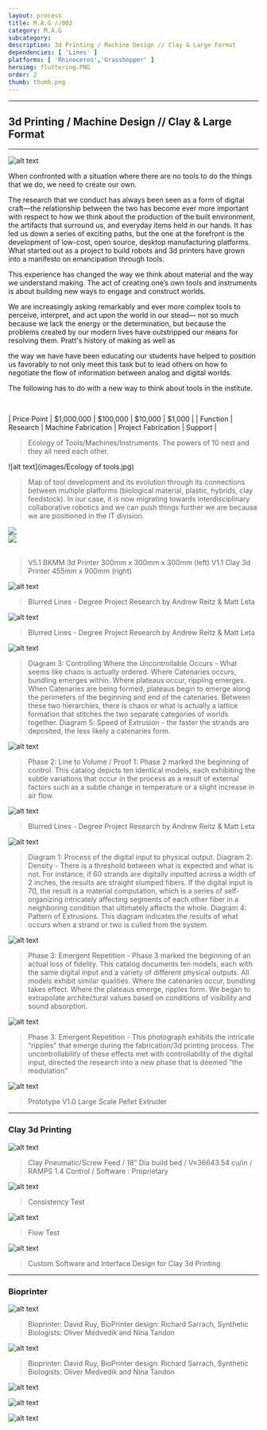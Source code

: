 ```yaml
---
layout: process
title: M.A.G //002
category: M.A.G
subcategory: 
description: 3d Printing / Machine Design // Clay & Large Format
dependencies: [ 'Lines' ]
platforms: [ 'Rhinoceros','Grasshopper' ]
heroimg: fluttering.PNG
order: 2
thumb: thumb.png
---
```


<hr class="homebreak">

## 3d Printing / Machine Design // Clay & Large Format
---

![alt text](images/3dp_spaghetti.gif)

When confronted with a situation where there are no tools to do the things that we do, we need to create our own.

The research that we conduct has always been seen as a form of digital craft―the relationship between the two has become ever more important with respect to how we think about the production of the built environment, the artifacts that surround us, and everyday items held in our hands. It has led us down a series of exciting paths, but the one at the forefront is the development of low-cost, open source, desktop manufacturing platforms. What started out as a project to build robots and 3d printers have grown into a manifesto on emancipation through tools. 

This experience has changed the way we think about material and the way we understand making. The act of creating one’s own tools and instruments is about building new ways to engage and construct worlds.

We are increasingly asking remarkably and ever more complex tools to perceive, interpret, and act upon the world in our stead― not so much because we lack the energy or the determination, but because the problems created by our modern lives have outstripped our means for resolving them. Pratt's history of making as well as

the way we have have been educating our students have helped to position us favorably to not only meet this task but to lead others on how to negotiate the flow of information between analog and digital worlds.

The following has to do with a new way to think about tools in the institute.

<br>

| Price Point |  $1,000,000 | $100,000           | $10,000             |   $1,000  |
| Function    |  Research  | Machine Fabrication | Project Fabrication |  Support  |

> Ecology of Tools/Machines/Instruments. The powers of 10 nest and they all need each other.

![alt text](images/Ecology of tools.jpg)

> Map of tool development and its evolution through its connections between multiple platforms (biological material, plastic, hybrids, clay feedstock). In our case, it is now migrating towards interdisciplinary collaborative robotics and we can push things further we are because we are positioned in the IT division. 


<div class="container">
<div class="row">
  <div class="col">
  <img src="images/image1.gif">
  </div>
  <div class="col">
  <img src="images/image9.gif">
  </div>
</div>
<br>
</div>

> V5.1 BKMM 3d Printer 300mm x 300mm x 300mm (left) V1.1 Clay 3d Printer 455mm x 900mm (right)

![alt text](images/image6.jpg)

> Blurred Lines - Degree Project Research by Andrew Reitz & Matt Leta

![alt text](images/image13.jpg)

> Blurred Lines - Degree Project Research by Andrew Reitz & Matt Leta

![alt text](images/image8.jpg)

> Diagram 3: Controlling Where the Uncontrollable Occurs - What seems like chaos is actually ordered. Where Catenaries occurs, bundling emerges within. Where plateaus occur, rippling emerges. When Catenaries are being formed, plateaus begin to emerge along the perimeters of the beginning and end of the catenaries. Between these two hierarchies, there is chaos or what is actually a lattice formation that stitches the two separate categories of worlds together. Diagram 5: Speed of Extrusion - the faster the strands are deposited, the less likely a catenaries form.

![alt text](images/image16.jpg)

> Phase 2: Line to Volume / Proof 1: Phase 2 marked the beginning of control. This catalog depicts ten identical models, each exhibiting the subtle variations that occur in the process as a result of external factors such as a subtle change in temperature or a slight increase in air flow.

![alt text](images/image7.jpg)

> Blurred Lines - Degree Project Research by Andrew Reitz & Matt Leta

![alt text](images/image18.jpg)

> Diagram 1: Process of the digital input to physical output. Diagram 2: Density - There is a threshold between what is expected and what is not. For instance, if 60 strands are digitally inputted across a width of 2 inches, the results are straight slumped fibers. If the digital input is 70, the result is a material computation, which is a series of self-organizing intricately affecting segments of each other fiber in a neighboring condition that ultimately affects the whole. Diagram 4: Pattern of Extrusions. This diagram indicates the results of what occurs when a strand or two is culled from the system.

![alt text](images/image3.jpg)

> Phase 3: Emergent Repetition - Phase 3 marked the beginning of an actual loss of fidelity. This catalog documents ten models, each with the same digital input and a variety of different physical outputs. All models exhibit similar qualities. Where the catenaries occur, bundling takes effect. Where the plateaus emerge, ripples form. We began to extrapolate architectural values based on conditions of visibility and sound absorption.

![alt text](images/image11.jpg)

> Phase 3: Emergent Repetition - This photograph exhibits the intricate “ripples" that emerge during the fabrication/3d printing process. The uncontrollability of these effects met with controllability of the digital input, directed the research into a new phase that is deemed "the modulation”

![alt text](images/image5.png)

> Prototype V1.0 Large Scale Pellet Extruder

---

### Clay 3d Printing

![alt text](images/image19.png)

> Clay Pneumatic/Screw Feed / 18” Dia build bed / V≈36643.54 cu/in / RAMPS 1.4 Control / Software : Proprietary

![alt text](images/image6.png)

> Consistency Test

![alt text](images/image13.png)

> Flow Test

![alt text](images/image3.png)

> Custom Software and Interface Design for Clay 3d Printing

---

### Bioprinter

![alt text](images/image2.jpg)

 > Bioprinter: David Ruy, BioPrinter design: Richard Sarrach, Synthetic Biologists: Oliver Medvedik and Nina Tandon 

 ![alt text](images/image14.png)

 > Bioprinter: David Ruy, BioPrinter design: Richard Sarrach, Synthetic Biologists: Oliver Medvedik and Nina Tandon 

![alt text](images/image10.jpg)

![alt text](images/image5.jpg)

![alt text](images/image17.jpg)


